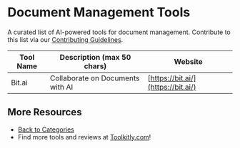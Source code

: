 # Document Management Tools

A curated list of AI-powered tools for document management. Contribute to this list via our [Contributing Guidelines](../CONTRIBUTING.md).

| Tool Name | Description (max 50 chars) | Website |
|-----------|----------------------------|---------|
| Bit.ai | Collaborate on Documents with AI | [https://bit.ai/](https://bit.ai/) |

## More Resources
- [Back to Categories](../README.md)
- Find more tools and reviews at [Toolkitly.com](https://toolkitly.com)!
